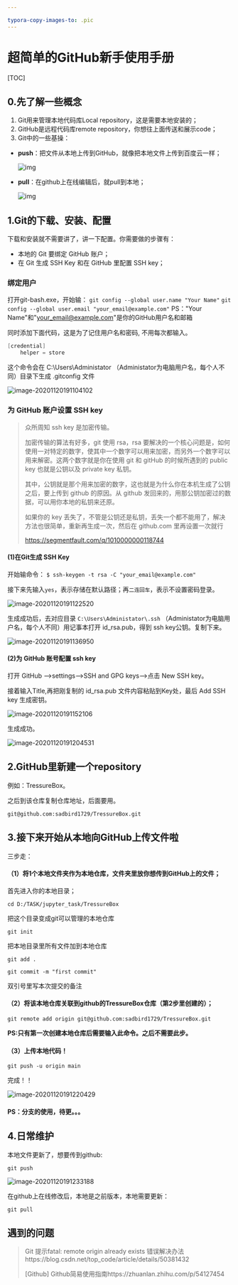 ```yaml
---

typora-copy-images-to: .pic
---
```


# 超简单的GitHub新手使用手册

[TOC]

## 0.先了解一些概念

1. Git用来管理本地代码库Local repository，这是需要本地安装的；
2. GitHub是远程代码库remote repository，你想往上面传送和展示code；
3. Git中的一些基操：

- **push**：把文件从本地上传到GitHub，就像把本地文件上传到百度云一样；

  ![img](https://pic4.zhimg.com/v2-96ec1cead3a779e70972d66f671f658b_b.webp)

- **pull**：在github上在线编辑后，就pull到本地；

  ![img](https://pic3.zhimg.com/v2-9ea03ba3eaa5e981c65627b2dd5c590e_b.webp)

## 1.Git的下载、安装、配置

下载和安装就不需要讲了，讲一下配置。你需要做的步骤有：

- 本地的 Git 要绑定 GitHub 账户；
- 在 Git 生成 SSH Key 和在 GitHub 里配置 SSH key；

### 绑定用户

打开git-bash.exe，开始输：
 `git config --global user.name "Your Name"`
 `git config --global user.email "your_email@example.com"`
 PS："Your Name"和"your_email@example.com"是你的GitHub用户名和邮箱

同时添加下面代码，这是为了记住用户名和密码, 不用每次都输入。

```csharp
[credential]
    helper = store
```

 这个命令会在 C:\Users\Administator （Administator为电脑用户名，每个人不同）目录下生成 .gitconfig 文件

![image-20201120191104102](.pic/image-20201120191104102.png)

### 为 GitHub 账户设置 SSH key

> 众所周知 ssh key 是加密传输。
>
> 加密传输的算法有好多，git 使用 rsa，rsa 要解决的一个核心问题是，如何使用一对特定的数字，使其中一个数字可以用来加密，而另外一个数字可以用来解密。这两个数字就是你在使用 git 和 gitHub 的时候所遇到的 public key 也就是公钥以及 private key 私钥。
>
> 其中，公钥就是那个用来加密的数字，这也就是为什么你在本机生成了公钥之后，要上传到 github 的原因。从 github 发回来的，用那公钥加密过的数据，可以用你本地的私钥来还原。
>
> 如果你的 key 丢失了，不管是公钥还是私钥，丢失一个都不能用了，解决方法也很简单，重新再生成一次，然后在 github.com 里再设置一次就行
>
> https://segmentfault.com/q/1010000000118744

#### (1)在Git生成 SSH Key

开始输命令：
 `$ ssh-keygen -t rsa -C "your_email@example.com"` 

接下来先输入`yes`，表示存储在默认路径；再`二连回车`，表示不设置密码登录。

![image-20201120191122520](.pic/image-20201120191122520.png)


 生成成功后，去对应目录 `C:\Users\Administator\.ssh` （Administator为电脑用户名，每个人不同）用记事本打开 id_rsa.pub，得到 ssh key公钥。复制下来。

![image-20201120191136950](.pic/image-20201120191136950.png)



#### (2)为 GitHub 账号配置 ssh key

打开 GitHub -->settings-->SSH and GPG keys-->点击 New SSH key。

接着输入Title,再把刚复制的 id_rsa.pub 文件内容粘贴到Key处，最后 Add SSH key 生成密钥。

![image-20201120191152106](.pic/image-20201120191152106.png)

生成成功。

![image-20201120191204531](.pic/image-20201120191204531.png)

## 2.GitHub里新建一个repository

例如：TressureBox。

之后到该仓库复制仓库地址，后面要用。

```
git@github.com:sadbird1729/TressureBox.git
```



## 3.接下来开始从本地向GitHub上传文件啦

三步走：

#### （1）将1个本地文件夹作为本地仓库，文件夹里放你想传到GitHub上的文件；

首先进入你的本地目录；

`cd D:/TASK/jupyter_task/TressureBox`

把这个目录变成git可以管理的本地仓库

`git init`

把本地目录里所有文件加到本地仓库

`git add .`

`git commit -m "first commit"` 

双引号里写本次提交的备注

#### （2）将该本地仓库关联到github的TressureBox仓库（第2步里创建的）；

`git remote add origin git@github.com:sadbird1729/TressureBox.git`

**PS:只有第一次创建本地仓库后需要输入此命令。之后不需要此步。**

#### （3）上传本地代码！

`git push -u origin main`

完成！！

![image-20201120191220429](.pic/image-20201120191220429.png)



#### PS：分支的使用，待更。。。

## 4.日常维护

本地文件更新了，想要传到github:

`git push`

![image-20201120191233188](.pic/image-20201120191233188.png)

在github上在线修改后，本地是之前版本，本地需要更新：

`git pull`



## 遇到的问题

> Git 提示fatal: remote origin already exists 错误解决办法https://blog.csdn.net/top_code/article/details/50381432
>
> [Github] Github简易使用指南https://zhuanlan.zhihu.com/p/54127454



